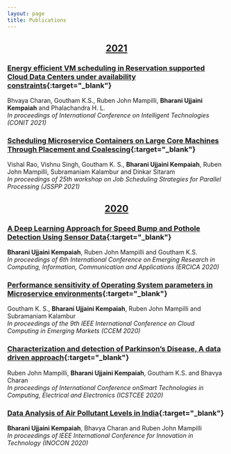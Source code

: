 ```yaml
---
layout: page
title: Publications
---
```

## <center><span><u>2021</u></span></center>

### [Energy efficient VM scheduling in Reservation supported Cloud Data Centers under availability constraints](https://ieeexplore.ieee.org/abstract/document/9498421){:target="_blank"}  
Bhvaya Charan, Goutham K.S., Ruben John Mampilli, **Bharani Ujjaini Kempaiah** and Phalachandra H. L.  
*In proceedings of International Conference on Intelligent Technologies (CONIT 2021)*  

### [Scheduling Microservice Containers on Large Core Machines Through Placement and Coalescing](https://link.springer.com/chapter/10.1007/978-3-030-88224-2_5){:target="_blank"}  
Vishal Rao, Vishnu Singh, Goutham K. S., **Bharani Ujjaini Kempaiah**, Ruben John Mampilli, Subramaniam Kalambur and Dinkar Sitaram  
*In proceedings of 25th workshop on Job Scheduling Strategies for Parallel Processing (JSSPP 2021)*

## <center><span><u>2020</u></span></center>

### [A Deep Learning Approach for Speed Bump and Pothole Detection Using Sensor Data](https://link.springer.com/chapter/10.1007/978-981-16-1338-8_7){:target="_blank"}  
**Bharani Ujjaini Kempaiah**, Ruben John Mampilli and Goutham K.S.  
*In proceedings of 6th International Conference on Emerging Research in Computing, Information, Communication and Applications (ERCICA 2020)*

### [Performance sensitivity of Operating System parameters in Microservice environments](https://ieeexplore.ieee.org/abstract/document/9499326){:target="_blank"}   
Goutham K. S., **Bharani Ujjaini Kempaiah**, Ruben John Mampilli and Subramaniam Kalambur  
*In proceedings of the 9th IEEE International Conference on Cloud Computing in Emerging Markets (CCEM 2020)*  

### [Characterization and detection of Parkinson’s Disease, A data driven approach](https://ieeexplore.ieee.org/abstract/document/9276892){:target="_blank"}  
Ruben John Mampilli, **Bharani Ujjaini Kempaiah**,  Goutham K.S. and Bhavya Charan  
*In proceedings of International Conference onSmart Technologies in Computing, Electrical and Electronics (ICSTCEE 2020)*  

### [Data Analysis of Air Pollutant Levels in India](https://ieeexplore.ieee.org/abstract/document/9298391){:target="_blank"}   
**Bharani Ujjaini Kempaiah**, Bhavya Charan and Ruben John Mampilli  
*In proceedings of IEEE International Conference for Innovation in Technology (INOCON 2020)*
